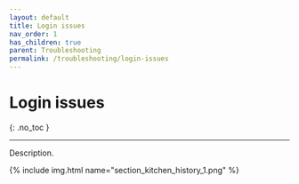 ```yaml
---
layout: default
title: Login issues
nav_order: 1
has_children: true
parent: Troubleshooting
permalink: /troubleshooting/login-issues
---
```


# Login issues
{: .no_toc }

---

Description.

{% include img.html name="section_kitchen_history_1.png" %}